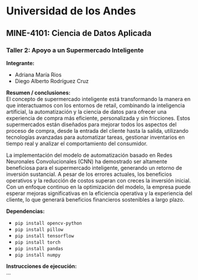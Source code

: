 # Universidad de los Andes
## MINE-4101: Ciencia de Datos Aplicada
### Taller 2: Apoyo a un Supermercado Inteligente
  
**Integrante:** 
- Adriana María Rios 
- Diego Alberto Rodríguez Cruz
  
**Resumen / conclusiones:**  
El concepto de supermercado inteligente está transformando la manera en que interactuamos con los entornos de retail, combinando la inteligencia artificial, la automatización y la ciencia de datos para ofrecer una experiencia de compra más eficiente, personalizada y sin fricciones. Estos supermercados están diseñados para mejorar todos los aspectos del proceso de compra, desde la entrada del cliente hasta la salida, utilizando tecnologías avanzadas para automatizar tareas, gestionar inventarios en tiempo real y analizar el comportamiento del consumidor.

La implementación del modelo de automatización basado en Redes Neuronales Convolucionales (CNN) ha demostrado ser altamente beneficiosa para el supermercado inteligente, generando un retorno de inversión sustancial. A pesar de los errores actuales, los beneficios operativos y la reducción de costos superan con creces la inversión inicial. Con un enfoque continuo en la optimización del modelo, la empresa puede esperar mejoras significativas en la eficiencia operativa y la experiencia del cliente, lo que generará beneficios financieros sostenibles a largo plazo.
  
**Dependencias:**  
- `pip install opencv-python`
- `pip install pillow`
- `pip install tensorflow`
- `pip install torch`
- `pip install pandas`
- `pip install numpy`

**Instrucciones de ejecución:**  
...

